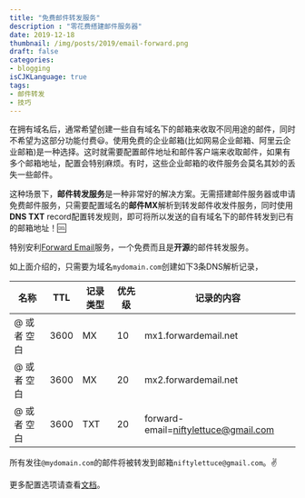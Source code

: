 ```yaml
---
title: "免费邮件转发服务"
description : "零花费搭建邮件服务器"
date: 2019-12-18
thumbnail: /img/posts/2019/email-forward.png
draft: false
categories:
- blogging
isCJKLanguage: true
tags:
- 邮件转发
- 技巧
---
```

在拥有域名后，通常希望创建一些自有域名下的邮箱来收取不同用途的邮件，同时不希望为这部分功能付费:smiley:。使用免费的企业邮箱(比如网易企业邮箱、阿里云企业邮箱)是一种选择。这时就需要配置邮件地址和邮件客户端来收取邮件，如果有多个邮箱地址，配置会特别麻烦。有时，这些企业邮箱的收件服务会莫名其妙的丢失一些邮件。

<!--more-->
这种场景下，**邮件转发服务**是一种非常好的解决方案。无需搭建邮件服务器或申请免费邮件服务，只需要配置域名的**邮件MX**解析到转发邮件收发件服务，同时使用**DNS TXT** record配置转发规则，即可将所以发送的自有域名下的邮件转发到已有的邮箱地址！:cool:

特别安利[Forward Email][forward-email]服务，一个免费而且是**开源**的邮件转发服务。

如上面介绍的，只需要为域名`mydomain.com`创建如下3条DNS解析记录，

| 名称 | TTL	| 记录类型 | 优先级 | 记录的内容 |
| ----------- | ----- | ------ | ---- | ------------ |
| @ 或者 空白 | 3600 |	MX | 10 | mx1.forwardemail.net |
| @ 或者 空白 | 3600 | MX | 20 | mx2.forwardemail.net |
| @ 或者 空白 | 3600 | TXT | 20 | forward-email=niftylettuce@gmail.com |


所有发往`@mydomain.com`的邮件将被转发到邮箱`niftylettuce@gmail.com`。:v: 

更多配置选项请查看[文档][forward-email-conf-guide]。

[forward-email]: https://github.com/forwardemail/free-email-forwarding
[forward-email-conf-guide]: https://github.com/forwardemail/free-email-forwarding#how-do-i-get-started-and-set-up-email-forwarding
